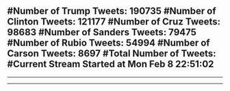 #Number of Trump Tweets: 190735
#Number of Clinton Tweets: 121177
#Number of Cruz Tweets: 98683
#Number of Sanders Tweets: 79475
#Number of Rubio Tweets: 54994
#Number of Carson Tweets: 8697
#Total Number of Tweets:  
#Current Stream Started at Mon Feb  8 22:51:02
---
---
---
